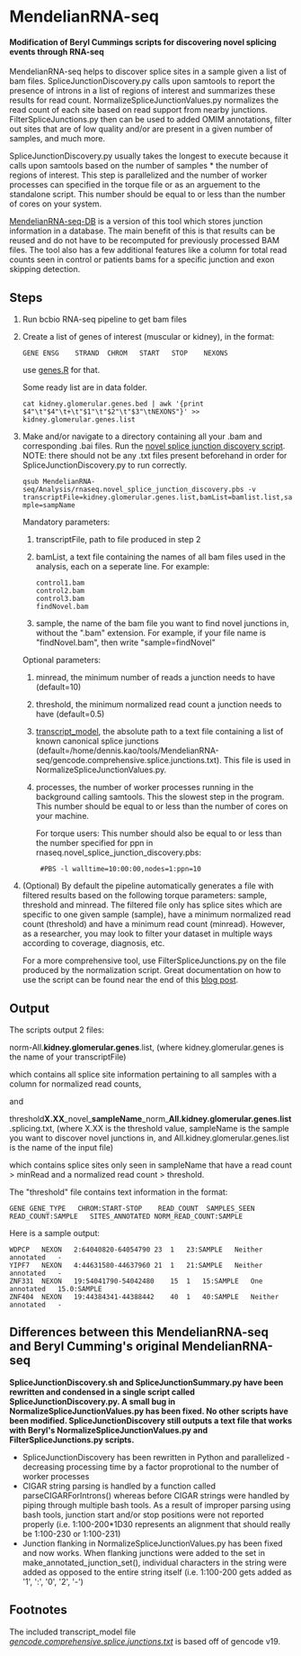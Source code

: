 ﻿# MendelianRNA-seq

#### Modification of Beryl Cummings scripts for discovering novel splicing events through RNA-seq

MendelianRNA-seq helps to discover splice sites in a sample given a list of bam files. SpliceJunctionDiscovery.py calls upon samtools to report the presence of introns in a list of regions of interest and summarizes these results for read count. NormalizeSpliceJunctionValues.py normalizes the read count of each site based on read support from nearby junctions. FilterSpliceJunctions.py then can be used to added OMIM annotations, filter out sites that are of low quality and/or are present in a given number of samples, and much more.

SpliceJunctionDiscovery.py usually takes the longest to execute because it calls upon samtools based on the number of samples * the number of regions of interest. This step is parallelized and the number of worker processes can specified in the torque file or as an arguement to the standalone script. This number should be equal to or less than the number of cores on your system.

[MendelianRNA-seq-DB](https://github.com/dennis-kao/MendelianRNA-seq-DB) is a version of this tool which stores junction information in a database. The main benefit of this is that results can be reused and do not have to be recomputed for previously processed BAM files. The tool also has a few additional features like a column for total read counts seen in control or patients bams for a specific junction and exon skipping detection. 

## Steps

1. Run bcbio RNA-seq pipeline to get bam files

2. Create a list of genes of interest (muscular or kidney), in the format:
	
	```GENE	ENSG	STRAND	CHROM	START	STOP	NEXONS```

	use [genes.R](https://github.com/naumenko-sa/bioscripts/blob/master/genes.R) for that.

	Some ready list are in data folder.

	```cat kidney.glomerular.genes.bed | awk '{print $4"\t"$4"\t+\t"$1"\t"$2"\t"$3"\tNEXONS"}' >> kidney.glomerular.genes.list```

3. Make and/or navigate to a directory containing all your .bam and corresponding .bai files. Run the [novel splice junction discovery script](https://github.com/dennis-kao/MendelianRNA-seq/blob/master/Analysis/rnaseq.novel_splice_junction_discovery.pbs). NOTE: there should not be any .txt files present beforehand in order for SpliceJunctionDiscovery.py to run correctly.

	```qsub MendelianRNA-seq/Analysis/rnaseq.novel_splice_junction_discovery.pbs -v transcriptFile=kidney.glomerular.genes.list,bamList=bamlist.list,sample=sampName```

	Mandatory parameters:
	1. transcriptFile, path to file produced in step 2
	2. bamList, a text file containing the names of all bam files used in the analysis, each on a seperate line. For example:

		```
		control1.bam
		control2.bam
		control3.bam
		findNovel.bam
		```
	3. sample, the name of the bam file you want to find novel junctions in, without the ".bam" extension. For example, if your file name is "findNovel.bam", then write "sample=findNovel"

	Optional parameters:
	1. minread, the minimum number of reads a junction needs to have (default=10)
	2. threshold, the minimum normalized read count a junction needs to have (default=0.5)
	3. [transcript_model](https://github.com/dennis-kao/MendelianRNA-seq/blob/master/gencode.comprehensive.splice.junctions.txt), the absolute path to a text file containing a list of known canonical splice junctions (default=/home/dennis.kao/tools/MendelianRNA-seq/gencode.comprehensive.splice.junctions.txt). This file is used in NormalizeSpliceJunctionValues.py.
	4. processes, the number of worker processes running in the background calling samtools. This the slowest step in the program. This number should be equal to or less than the number of cores on your machine. 
	
		For torque users: This number should also be equal to or less than the number specified for ppn in rnaseq.novel_splice_junction_discovery.pbs:

		
			#PBS -l walltime=10:00:00,nodes=1:ppn=10

4. (Optional) By default the pipeline automatically generates a file with filtered results based on the following torque parameters: sample, threshold and minread. The filtered file only has splice sites which are specific to one given sample (sample), have a minimum normalized read count (threshold) and have a minimum read count (minread). However, as a researcher, you may look to filter your dataset in multiple ways according to coverage, diagnosis, etc. 

	For a more comprehensive tool, use FilterSpliceJunctions.py on the file produced by the normalization script. Great documentation on how to use the script can be found near the end of this [blog post](https://macarthurlab.org/2017/05/31/improving-genetic-diagnosis-in-mendelian-disease-with-transcriptome-sequencing-a-walk-through/). 

## Output

The scripts output 2 files:

norm-All.**kidney.glomerular.genes**.list, (where kidney.glomerular.genes is the name of your transcriptFile) 

which contains all splice site information pertaining to all samples with a column for normalized read counts,

and

threshold**X.XX**\_novel\_**sampleName**\_norm\_**All.kidney.glomerular.genes.list**.splicing.txt, (where X.XX is the threshold value, sampleName is the sample you want to discover novel junctions in, and All.kidney.glomerular.genes.list is the name of the input file) 

which contains splice sites only seen in sampleName that have a read count > minRead and a normalized read count > threshold.

The "threshold" file contains text information in the format:

```GENE	GENE_TYPE	CHROM:START-STOP	READ_COUNT	SAMPLES_SEEN	READ_COUNT:SAMPLE	SITES_ANNOTATED	NORM_READ_COUNT:SAMPLE```

Here is a sample output:

```
WDPCP	NEXON	2:64040820-64054790	23	1	23:SAMPLE	Neither annotated	-
YIPF7	NEXON	4:44631580-44637960	21	1	21:SAMPLE	Neither annotated	-
ZNF331	NEXON	19:54041790-54042480	15	1	15:SAMPLE	One annotated	15.0:SAMPLE
ZNF404	NEXON	19:44384341-44388442	40	1	40:SAMPLE	Neither annotated	-
```
## Differences between this MendelianRNA-seq and Beryl Cumming's original MendelianRNA-seq

**SpliceJunctionDiscovery.sh and SpliceJunctionSummary.py have been rewritten and condensed in a single script called SpliceJunctionDiscovery.py. A small bug in NormalizeSpliceJunctionValues.py has been fixed. No other scripts have been modified. SpliceJunctionDiscovery still outputs a text file that works with Beryl's NormalizeSpliceJunctionValues.py and FilterSpliceJunctions.py scripts.**

- SpliceJunctionDiscovery has been rewritten in Python and parallelized - decreasing processing time by a factor proprotional to the number of worker processes
- CIGAR string parsing is handled by a function called parseCIGARForIntrons() whereas before CIGAR strings were handled by piping through multiple bash tools. As a result of improper parsing using bash tools, junction start and/or stop positions were not reported properly (i.e. 1:100-200*1D30 represents an alignment that should really be 1:100-230 or 1:100-231)
- Junction flanking in NormalizeSpliceJunctionValues.py has been fixed and now works. When flanking junctions were added to the set in make_annotated_junction_set(), individual characters in the string were added as opposed to the entire string itself (i.e. 1:100-200 gets added as '1', ':', '0', '2', '-')

## Footnotes

The included transcript_model file [_gencode.comprehensive.splice.junctions.txt_](https://github.com/dennis-kao/MendelianRNA-seq/blob/master/gencode.comprehensive.splice.junctions.txt) is based off of gencode v19.
